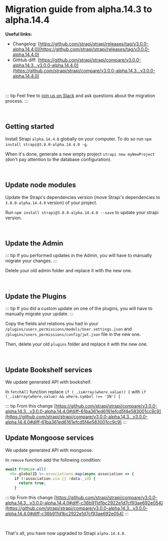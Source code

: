 # Migration guide from alpha.14.3 to alpha.14.4

**Useful links:**

- Changelog: [https://github.com/strapi/strapi/releases/tag/v3.0.0-alpha.14.4.0](https://github.com/strapi/strapi/releases/tag/v3.0.0-alpha.14.4.0)
- GitHub diff: [https://github.com/strapi/strapi/compare/v3.0.0-alpha.14.3...v3.0.0-alpha.14.4.0](https://github.com/strapi/strapi/compare/v3.0.0-alpha.14.3...v3.0.0-alpha.14.4.0)

<br>

::: tip
Feel free to [join us on Slack](http://slack.strapi.io) and ask questions about the migration process.
:::

<br>

## Getting started

Install Strapi `alpha.14.4.0` globally on your computer. To do so run `npm install strapi@3.0.0-alpha.14.4.0 -g`.

When it's done, generate a new empty project `strapi new myNewProject` (don't pay attention to the database configuration).

<br>

## Update node modules

Update the Strapi's dependencies version (move Strapi's dependencies to `3.0.0-alpha.14.4.0` version) of your project.

Run `npm install strapi@3.0.0-alpha.14.4.0 --save` to update your strapi version.

<br>

## Update the Admin

::: tip
If you performed updates in the Admin, you will have to manually migrate your changes.
:::

Delete your old admin folder and replace it with the new one.

<br>

## Update the Plugins

::: tip
If you did a custom update on one of the plugins, you will have to manually migrate your update.
:::

Copy the fields and relations you had in your `/plugins/users_permissions/models/User.settings.json` and `/plugins/users_permissions/config/jwt.json` file in the new one.

Then, delete your old `plugins` folder and replace it with the new one.

<br>

## Update Bookshelf services

We update generated API with bookshelf.

In `fetchAll` function replace `if (_.isArray(where.value)) {` with `if (_.isArray(where.value) && where.symbol !== 'IN') {`

::: tip
From this change [https://github.com/strapi/strapi/compare/v3.0.0-alpha.14.3...v3.0.0-alpha.14.4.0#diff-61ba361ed6161efcd5f4e583001cc9c9](https://github.com/strapi/strapi/compare/v3.0.0-alpha.14.3...v3.0.0-alpha.14.4.0#diff-61ba361ed6161efcd5f4e583001cc9c9)
:::

## Update Mongoose services

We update generated API with mongoose.

In `remove` function add the following condition:

```js
await Promise.all(
  <%= globalID %>.associations.map(async association => {
    if (!association.via || !data._id) {
      return true;
    }
```

::: tip
From this change [https://github.com/strapi/strapi/compare/v3.0.0-alpha.14.3...v3.0.0-alpha.14.4.0#diff-c36b911d1bc2922e1d7cf93ae692e054](https://github.com/strapi/strapi/compare/v3.0.0-alpha.14.3...v3.0.0-alpha.14.4.0#diff-c36b911d1bc2922e1d7cf93ae692e054)
:::

<br>

That's all, you have now upgraded to Strapi `alpha.14.4.0`.
